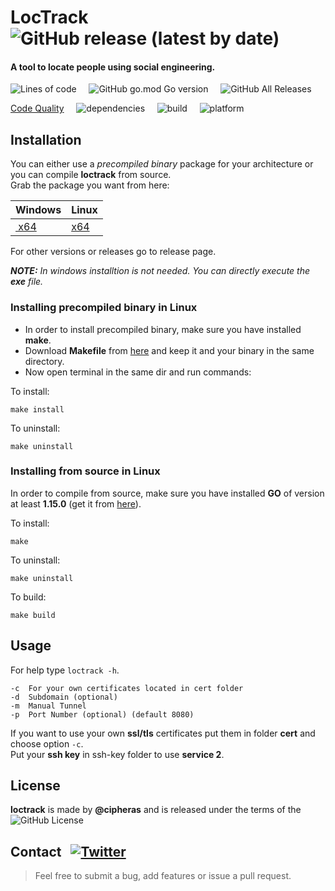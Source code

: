 # LocTrack &nbsp; ![GitHub release (latest by date)](https://img.shields.io/github/v/release/cipheras/loctrack?style=plastic&logo=superuser)
#### A tool to locate people using social engineering. 

![Lines of code](https://img.shields.io/tokei/lines/github/cipheras/loctrack?style=plastic)
&nbsp;&nbsp;&nbsp;&nbsp;![GitHub go.mod Go version](https://img.shields.io/github/go-mod/go-version/cipheras/loctrack?style=plastic)
&nbsp;&nbsp;&nbsp;&nbsp;![GitHub All Releases](https://img.shields.io/github/downloads/cipheras/loctrack/total?style=plastic)

[Code Quality](https://img.shields.io/badge/dynamic/json?url=https://jsonkeeper.com/b/KNO7&label=code%20quality&query=codequality&style=plastic&labelColor=grey&color=yellowgreen)
&nbsp;&nbsp;&nbsp;&nbsp;![dependencies](https://img.shields.io/badge/dynamic/json?url=https://jsonkeeper.com/b/KNO7&label=dependencies&query=dependencies&style=plastic&labelColor=grey&color=green)
&nbsp;&nbsp;&nbsp;&nbsp;![build](https://img.shields.io/badge/dynamic/json?url=https://jsonkeeper.com/b/KNO7&label=build&query=build&style=plastic&labelColor=grey&color=green)
&nbsp;&nbsp;&nbsp;&nbsp;![platform](https://img.shields.io/badge/dynamic/json?url=https://jsonkeeper.com/b/KNO7&label=platform&query=platform&style=plastic&labelColor=grey&color=purple)


## Installation
You can either use a *precompiled binary* package for your architecture or you can compile **loctrack** from source.
<br>Grab the package you want from here:

Windows | Linux
--------|-------
[&nbsp;x64]() | [x64]()

For other versions or releases go to release page.

***NOTE:** In windows installtion is not needed. You can directly execute the **exe** file.*

### Installing precompiled binary in Linux
* In order to install precompiled binary, make sure you have installed **make**.
* Download **Makefile** from [here]() and keep it and your binary in the same directory.
* Now open terminal in the same dir and run commands:

To install:
```
make install
```
To uninstall:
```
make uninstall
```


### Installing from source in Linux
In order to compile from source, make sure you have installed **GO** of version at least **1.15.0** (get it from [here](https://golang.org/doc/install)).

To install:
```
make
```
To uninstall:
```
make uninstall
```
To build:
```
make build
```


## Usage
For help type `loctrack -h`.
```
-c  For your own certificates located in cert folder
-d  Subdomain (optional)
-m  Manual Tunnel
-p  Port Number (optional) (default 8080)

```
If you want to use your own **ssl/tls** certificates put them in folder **cert** and choose option `-c`.
<br> Put your **ssh key** in ssh-key folder to use **service 2**.


## License
**loctrack** is made by **@cipheras** and is released under the terms of the &nbsp;![GitHub License](https://img.shields.io/github/license/cipheras/loctrack)

## Contact &nbsp; [![Twitter](https://img.shields.io/twitter/url?style=social&url=https%3A%2F%2Fgithub.com%2Fcipheras%2Floctrack&label=Tweet)](https://twitter.com/intent/tweet?text=Hi:&url=https%3A%2F%2Fgithub.com%2Fcipheras%2Floctrack)
> Feel free to submit a bug, add features or issue a pull request.


